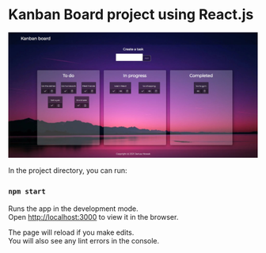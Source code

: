 # Kanban Board project using React.js

![alt text](https://github.com/dariusznowak/kanban-board/blob/main/src/img/screenshot.jpg?raw=true)


In the project directory, you can run:


### `npm start`

Runs the app in the development mode.\
Open [http://localhost:3000](http://localhost:3000) to view it in the browser.

The page will reload if you make edits.\
You will also see any lint errors in the console.
